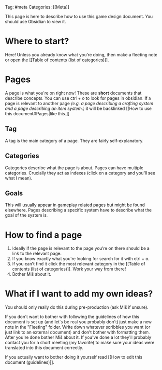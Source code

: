 Tag: #meta 
Categories: [[Meta]]

This page is here to describe how to use this game design document. You should use Obsidian to view it.
# Where to start?
Here! 
Unless you already know what you're doing, then make a fleeting note or open the [[Table of contents (list of categories)]].
# Pages
A page is what you're on right now! These are **short** documents that describe concepts. 
You can use ctrl + o to look for pages in obsidian. 
If a page is relevant to another page *(e.g. a page describing a crafting system and a page describing an item system.)* it will be backlinked [[How to use this document#Pages|like this.]]
## Tag
A tag is the main category of a page. They are fairly self-explanatory.
## Categories
Categories describe what the page is about. Pages can have multiple categories. Crucially they act as indexes (click on a category and you'll see what I mean).
## Goals
This will usually appear in gameplay related pages but might be found elsewhere. Pages describing a specific system have to describe what the goal of the system is.
# How to find a page
1. Ideally if the page is relevant to the page you're on there should be a link to the relevant page.
2. If you know exactly what you're looking for search for it with ctrl + o.
3. If you can't find it click the most relevant category in the [[Table of contents (list of categories)]]. Work your way from there!
4. Bother Miš about it.
# What if I want to add my own ideas?
You should only really do this during pre-production (ask Miš if unsure).

If you don't want to bother with following the guidelines of how this document is set up (and let's be real you probably don't) just make a new note in the "Fleeting" folder. Write down whatever scribbles you want (or just link to an external document) and don't bother with formatting them.
After you're done bother Miš about it. If you've done a lot they'll probably contact you for a short meeting (my favorite) to make sure your ideas were translated into this document correctly.

If you actually want to bother doing it yourself read [[How to edit this document (guidelines)]].